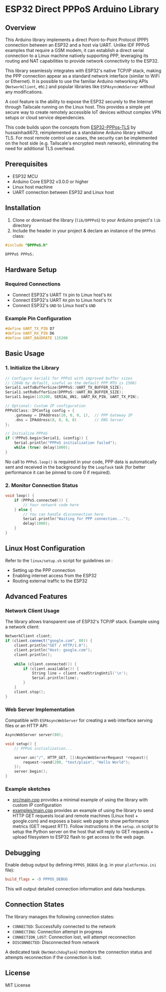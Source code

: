 # ESP32 Direct PPPoS Arduino Library

## Overview

This Arduino library implements a direct Point-to-Point Protocol (PPP) connection between an ESP32 and a host via UART. Unlike IDF PPPoS examples that require a GSM modem, it can establish a direct serial connection to a Linux machine natively supporting PPP, leveraging its routing and NAT capabilities to provide network connectivity to the ESP32.

This library seamlessly integrates with ESP32's native TCP/IP stack, making the PPP connection appear as a standard network interface (similar to WiFi or Ethernet). It is possible to use the familiar Arduino networking APIs (`NetworkClient`, etc.) and popular libraries like `ESPAsyncWebServer` without any modifications.

A cool feature is the ability to expose the ESP32 securely to the Internet through Tailscale running on the Linux host. This provides a simple yet secure way to create remotely accessible IoT devices without complex VPN setups or cloud service dependencies.

This code builds upon the concepts from [ESP32-PPPos-TLS](https://github.com/hussainhadi673/ESP32-PPPos-TLS) by hussainhadi673, reimplemented as a standalone Arduino library without TLS. For most remote control use cases, the security can be implemented on the host side (e.g. Tailscale's encrypted mesh network), eliminating the need for additional TLS overhead.

## Prerequisites

- ESP32 MCU
- Arduino Core ESP32 v3.0.0 or higher
- Linux host machine
- UART connection between ESP32 and Linux host

## Installation

1. Clone or download the library (`lib/DPPPoS`) to your Arduino project's `lib` directory
2. Include the header in your project & declare an instance of the `DPPPoS` class:
```cpp
#include "DPPPoS.h"

DPPPoS PPPoS;
```

## Hardware Setup

### Required Connections

- Connect ESP32's UART `TX` pin to Linux host's `RX`
- Connect ESP32's UART `RX` pin to Linux host's `TX`
- Connect ESP32's `GND` to Linux host's `GND`

### Example Pin Configuration

```cpp
#define UART_TX_PIN D7
#define UART_RX_PIN D6
#define UART_BAUDRATE 115200
```

## Basic Usage

### 1. Initialize the Library

```cpp
// Configure Serial1 for PPPoS with improved buffer sizes 
// (2048 by default, useful as the default PPP MTU is 1500)
Serial1.setTxBufferSize(DPPPoS::UART_TX_BUFFER_SIZE);
Serial1.setRxBufferSize(DPPPoS::UART_RX_BUFFER_SIZE);
Serial1.begin(115200, SERIAL_8N1, UART_RX_PIN, UART_TX_PIN);

// Optional: Custom IP configuration
PPPoSClass::IPConfig config = {
    .gateway = IPAddress(10, 0, 0, 1),  // PPP Gateway IP
    .dns = IPAddress(8, 8, 8, 8)        // DNS Server
};

// Initialize PPPoS
if (!PPPoS.begin(Serial1, &config)) {
    Serial.println("PPPoS initialization failed");
    while (true) delay(1000);
}
```

No call to `PPPoS.loop()` is required in your code, PPP data is automatically sent and received in the background by the `LoopTask` task (for better performance it can be pinned to core 0 if required).

### 2. Monitor Connection Status

```cpp
void loop() {
    if (PPPoS.connected()) {
        // Your network code here
    } else {
        // You can handle disconnection here
        Serial.println("Waiting for PPP connection...");
        delay(1000);
    }
}
```

## Linux Host Configuration

Refer to the `linux/setup.sh` script for guidelines on :
- Setting up the PPP connection
- Enabling internet access from the ESP32
- Routing external traffic to the ESP32

## Advanced Features

### Network Client Usage

The library allows transparent use of ESP32's TCP/IP stack. Example using a network client:

```cpp
NetworkClient client;
if (client.connect("google.com", 80)) {
    client.println("GET / HTTP/1.0");
    client.println("Host: google.com");
    client.println();
    
    while (client.connected()) {
        if (client.available()) {
            String line = client.readStringUntil('\n');
            Serial.println(line);
        }
    }
    client.stop();
}
```

### Web Server Implementation

Compatible with `ESPAsyncWebServer` for creating a web interface serving files or an HTTP API:

```cpp
AsyncWebServer server(80);

void setup() {
    // PPPoS initialization...

    server.on("/", HTTP_GET, [](AsyncWebServerRequest *request){
        request->send(200, "text/plain", "Hello World");
    });
    server.begin();
}
```

### Example sketches

- [src/main.cpp](src/main.cpp) provides a minimal example of using the library with custom IP configuration
- [examples/main.cpp](examples/main.cpp) provides an example of using the library to send HTTP GET requests local and remote machines (Linux host + google.com) and exposes a basic web page to show performance metrics (GET request RTT). Follow instructions in the `setup.sh` script to setup the Python server on the host that will reply to GET requests + upload filesystem to ESP32 flash to get access to the web page.

## Debugging

Enable debug output by defining `PPPOS_DEBUG` (e.g. in your `platformio.ini` file):

```ini
build_flags = -D PPPOS_DEBUG
```

This will output detailed connection information and data hexdumps.

## Connection States

The library manages the following connection states:

- `CONNECTED`: Successfully connected to the network
- `CONNECTING`: Connection attempt in progress
- `CONNECTION_LOST`: Connection lost, will attempt reconnection
- `DISCONNECTED`: Disconnected from network

A dedicated task (`NetWatchdogTask`) monitors the connection status and attempts reconnection if the connection is lost.

## License

MIT License